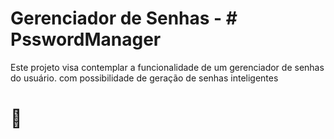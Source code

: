  # Gerenciador de Senhas - # PsswordManager
 Este projeto visa contemplar a funcionalidade de um gerenciador de senhas do usuário. com possibilidade de geração
 de senhas inteligentes

# :rocket:

